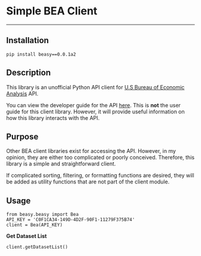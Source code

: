 # Simple BEA Client

------------

## Installation

`pip install beasy==0.0.1a2`

## Description

This library is an unofficial Python API client for [U.S Bureau of Economic Analysis](https://www.bea.gov/ "U.S Bureau of Economic Analysis") API.

You can view the developer guide for the API [here](https://apps.bea.gov/api/_pdf/bea_web_service_api_user_guide.pdf "here"). This is **not** the user guide for this client library. However, it will provide useful information on how this library interacts with the API.

## Purpose

Other BEA client libraries exist for accessing the API. However, in my opinion, they are either too complicated or poorly conceived. Therefore, this library is a simple and straightforward client.

If complicated sorting, filtering, or formatting functions are desired, they will be added as utility functions that are not part of the client module.

## Usage

````
from beasy.beasy import Bea
API_KEY = 'C0F1CA34-149D-4D2F-90F1-11279F375B74'
client = Bea(API_KEY)
````

**Get Dataset List**

`client.getDatasetList()`

